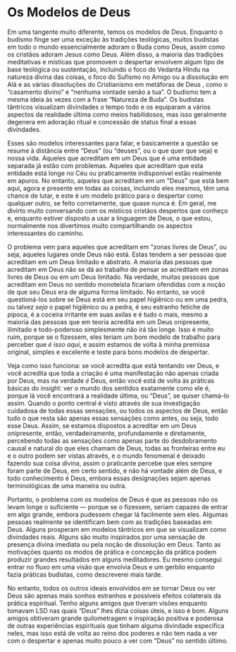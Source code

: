 # Os Modelos de Deus

Em uma tangente muito diferente, temos os modelos de Deus. Enquanto o budismo finge ser uma exceção às tradições teológicas, muitos budistas em todo o mundo essencialmente adoram o Buda como Deus, assim como os cristãos adoram Jesus como Deus. Além disso, a maioria das tradições meditativas e místicas que promovem o despertar envolvem algum tipo de base teológica ou sustentação, incluindo o foco do Vedanta Hindu na natureza divina das coisas, o foco do Sufismo no Amigo ou a dissolução em Alá e as várias dissoluções do Cristianismo em metáforas de Deus , como o “casamento divino” e “nenhuma vontade senão a tua”. O budismo tem a mesma ideia às vezes com a frase “Natureza de Buda”. Os budistas tântricos visualizam divindades o tempo todo e os equiparam a vários aspectos da realidade última como meios habilidosos, mas isso geralmente degenera em adoração ritual e concessão de status final a essas divindades.

Esses são modelos interessantes para falar, e basicamente a questão se resume à distância entre “Deus” (ou “deuses”, ou o que quer que seja) e nossa vida. Aqueles que acreditam em um Deus que é uma entidade separada já estão com problemas. Aqueles que acreditam que esta entidade está longe no Céu ou praticamente indisponível estão realmente em apuros. No entanto, aqueles que acreditam em um "Deus" que está bem aqui, agora e presente em todas as coisas, incluindo eles mesmos, têm uma chance de lutar, e este é um modelo prático para o despertar como qualquer outro, se feito corretamente, que quase nunca é. Em geral, me divirto muito conversando com os místicos cristãos despertos que conheço e, enquanto estiver disposto a usar a linguagem de Deus, o que estou, normalmente nos divertimos muito compartilhando os aspectos interessantes do caminho.

O problema vem para aqueles que acreditam em “zonas livres de Deus”, ou seja, aqueles lugares onde Deus não está. Estas tendem a ser pessoas que acreditam em um Deus limitado e abstrato. A maioria das pessoas que acreditam em Deus não se dá ao trabalho de pensar se acreditam em zonas livres de Deus ou em um Deus limitado. Na verdade, muitas pessoas que acreditam em Deus no sentido monoteísta ficariam ofendidas com a noção de que seu Deus era de alguma forma limitado. No entanto, se você questioná-los sobre se Deus está em seu papel higiênico ou em uma pedra, ou talvez _seja_ o papel higiênico ou a pedra, é seu estranho fetiche de pipoca, é a coceira irritante em suas axilas e é tudo o mais, mesmo a maioria das pessoas que em teoria acredita em um Deus onipresente, ilimitado e todo-poderoso simplesmente não irá tão longe. Isso é muito ruim, porque se o fizessem, eles teriam um bom modelo de trabalho para perceber que _é isso aqui_, e assim estamos de volta à minha premissa original, simples e excelente e teste para bons modelos de despertar.

Veja como isso funciona: se você acredita que está tentando ver Deus, e você acredita que toda a criação é uma manifestação não apenas criada por Deus, mas na verdade _é_ Deus, então você está de volta às práticas básicas do insight: ver o mundo dos sentidos exatamente como ele é, porque lá você encontrará a realidade última, ou “Deus”, se quiser chamá-lo assim. Quando o ponto central é visto através de sua investigação cuidadosa de todas essas sensações, ou todos os aspectos de Deus, então tudo o que resta são apenas essas sensações como antes, ou seja, todo esse Deus. Assim, se estamos dispostos a acreditar em um Deus onipresente, então, verdadeiramente, profundamente e diretamente, percebendo todas as sensações como apenas parte do desdobramento causal e natural do que eles chamam de Deus, todas as fronteiras entre eu e o outro podem ser vistas através, e o mundo fenomenal é deixado fazendo sua coisa divina, assim o praticante percebe que eles sempre foram parte de Deus, em certo sentido, e não há vontade além de Deus, e todo conhecimento é Deus, embora essas designações sejam apenas terminológicas de uma maneira ou outra.

Portanto, o problema com os modelos de Deus é que as pessoas não os levam longe o suficiente — porque se o fizessem, seriam capazes de entrar em algo grande, embora pudessem chegar lá facilmente sem eles. Algumas pessoas realmente se identificam bem com as tradições baseadas em Deus. Alguns prosperam em modelos tântricos em que se visualizam como divindades reais. Alguns são muito inspirados por uma sensação de presença divina imediata ou pela noção de dissolução em Deus. Tanto as motivações quanto os modos de prática e concepção da prática podem produzir grandes resultados em alguns meditadores. Eu mesmo consegui entrar no fluxo em uma visão que envolvia Deus e um gerbilo enquanto fazia práticas budistas, como descreverei mais tarde.

No entanto, todos os outros ideais envolvidos em se tornar Deus ou ver Deus são apenas mais sonhos estranhos e possíveis efeitos colaterais da prática espiritual. Tenho alguns amigos que tiveram visões enquanto tomavam LSD nas quais “Deus” lhes dizia coisas úteis, e isso é bom. Alguns amigos obtiveram grande quilometragem e inspiração positiva e poderosa de outras experiências espirituais que tinham alguma divindade específica neles, mas isso está de volta ao reino dos poderes e não tem nada a ver com o despertar e apenas muito pouco a ver com “Deus” no sentido último.
